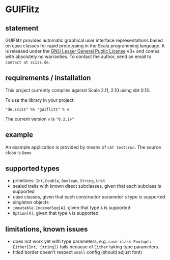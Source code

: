 # GUIFlitz

## statement

GUIFlitz provides automatic graphical user interface representations based on case classes for rapid prototyping in the Scala programming language. It is released under the [GNU Lesser General Public License](https://raw.github.com/Sciss/GUIFlitz/master/LICENSE) v3+ and comes with absolutely no warranties. To contact the author, send an email to `contact at sciss.de`.

## requirements / installation

This project currently compiles against Scala 2.11, 2.10 using sbt 0.13.

To use the library in your project:

    "de.sciss" %% "guiflitz" % v

The current version `v` is `"0.2.1+"`

## example

An example application is provided by means of `sbt test:run`. The source class is `Demo`.

## supported types

- primitives: `Int`, `Double`, `Boolean`, `String`, `Unit`
- sealed traits with known direct subclasses, given that each subclass is supported
- case classes, given that each constructor parameter's type is supported
- singleton objects
- `immutable.IndexedSeq[A]`, given that type `A` is supported
- `Option[A]`, given that type `A` is supported

## limitations, known issues

- does not work yet with type parameters, e.g. `case class Foo(opt: Either[Int, String])` fails because of `Either` taking type parameters.
- titled border doesn't respect `small` config (should adjust font)
